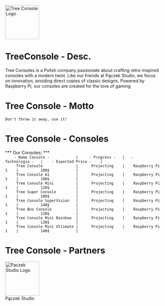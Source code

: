  <a href="https://treeconsole.vercel.app/">
    <img src="https://github.com/TreeConsole/Logo.png" alt="Tree Console Logo" width="110" />
  </a>

# TreeConsole - Desc.
Tree Consoles is a Polish company passionate about crafting retro-inspired consoles with a modern twist. Like our friends at Pączek Studio, we focus on innovation, avoiding direct copies of classic designs. Powered by Raspberry Pi, our consoles are created for the love of gaming

# Tree Console - Motto
`Don't throw it away, use it!`

# Tree Console - Consoles
*** Our Consoles: ***<br>
`     - Name Console -            |     - Progress -   |   -  Technologia -   |    - Expected Price -    | ` <br>
`      Tree Console               |      Projecting    |    Raspberry Pi 1    |          100$            | ` <br>
`      Tree Console A1            |      Projecting    |    Raspberry Pi 1    |          100$            | ` <br>
`      Tree Console Mini          |      Projecting    |    Raspberry Pi 1    |          120$            | ` <br>
`      Tree Super Console         |      Projecting    |    Raspberry Pi 1    |          100$            | ` <br>
`      Tree Console SuperVision   |      Projecting    |    Raspberry Pi 1    |          140$            | ` <br>
`      Tree Box Console           |      Projecting    |    Raspberry Pi 1    |          120$            | ` <br>
`      Tree Console Mini Rainbow  |      Projecting    |    Raspberry Pi 1    |          130$            | ` <br>
`      Tree Console Mini Ultimate |      Projecting    |    Raspberry Pi 1    |          140$            | ` <br>

# Tree Console - Partners
  <a href="https://paczekstudio.vercel.app/">
    <img src="https://github.com/Paczek_Studio/logo.png" alt="Paczek Studio Logo" width="110" />
  </a><br>
 Pączek Studio
